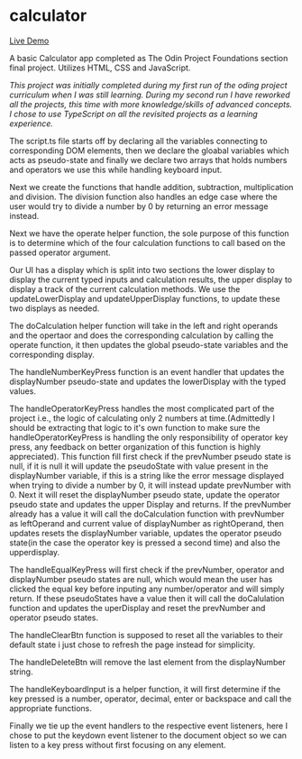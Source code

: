 # calculator

[Live Demo](https://ashish-krishna-k.github.io/calculator/)

A basic Calculator app completed as The Odin Project Foundations section final project. Utilizes HTML, CSS and JavaScript.

*This project was initially completed during my first run of the oding project curriculum when I was still learning. During my second run I have reworked all the projects, this time with more knowledge/skills of advanced concepts. I chose to use TypeScript on all the revisited projects as a learning experience.*

The script.ts file starts off by declaring all the variables connecting to corresponding DOM elements, then we declare the gloabal variables which acts as pseudo-state and finally we declare two arrays that holds numbers and operators we use this while handling keyboard input.

Next we create the functions that handle addition, subtraction, multiplication and division. The division function also handles an edge case where the user would try to divide a number by 0 by returning an error message instead.

Next we have the operate helper function, the sole purpose of this function is to determine which of the four calculation functions to call based on the passed operator argument.

Our UI has a display which is split into two sections the lower display to display the current typed inputs and calculation results, the upper display to display a track of the current calculation methods. We use the updateLowerDisplay and updateUpperDisplay functions, to update these two displays as needed.

The doCalculation helper function will take in the left and right operands and the opertaor and does the corresponding calculation by calling the operate function, it then updates the global pseudo-state variables and the corresponding display.

The handleNumberKeyPress function is an event handler that updates the displayNumber pseudo-state and updates the lowerDisplay with the typed values.

The handleOperatorKeyPress handles the most complicated part of the project i.e., the logic of calculating only 2 numbers at time.(Admittedly I should be extracting that logic to it's own function to make sure the handleOperatorKeyPress is handling the only responsibility of operator key press, any feedback on better organization of this function is highly appreciated). This function fill first check if the prevNumber pseudo state is null, if it is null it will update the pseudoState with value present in the displayNumber variable, if this is a string like the error message displayed when trying to divide a number by 0, it will instead update prevNumber with 0. Next it will reset the displayNumber pseudo state, update the operator pseudo state and updates the upper Display and returns. If the prevNumber already has a value it will call the doCalculation function with prevNumber as leftOperand and current value of displayNumber as rightOperand, then updates resets the displayNumber variable, updates the operator pseudo state(in the case the operator key is pressed a second time) and also the upperdisplay.

The handleEqualKeyPress will first check if the prevNumber, operator and displayNumber pseudo states are null, which would mean the user has clicked the equal key before inputing any number/operator and will simply return. If these pseudoStates have a value then it will call the doCalulation function and updates the uperDisplay and reset the prevNumber and operator pseudo states.

The handleClearBtn function is supposed to reset all the variables to their default state i just chose to refresh the page instead for simplicity.

The handleDeleteBtn will remove the last element from the displayNumber string.

The handleKeyboardInput is a helper function, it will first determine if the key pressed is a number, operator, decimal, enter or backspace and call the appropriate functions.

Finally we tie up the event handlers to the respective event listeners, here I chose to put the keydown event listener to the document object so we can listen to a key press without first focusing on any element.